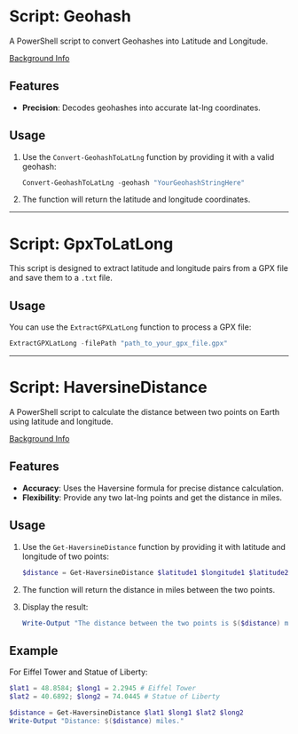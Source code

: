 # Script: Geohash

A PowerShell script to convert Geohashes into Latitude and Longitude.

[Background Info](https://en.wikipedia.org/wiki/Geohash)

## **Features**
- **Precision**: Decodes geohashes into accurate lat-lng coordinates.

## **Usage**

1. Use the `Convert-GeohashToLatLng` function by providing it with a valid geohash:
   ```PowerShell
   Convert-GeohashToLatLng -geohash "YourGeohashStringHere"
   ```
2. The function will return the latitude and longitude coordinates.

---

# Script: GpxToLatLong

This script is designed to extract latitude and longitude pairs from a GPX file and save them to a `.txt` file.

## Usage

You can use the `ExtractGPXLatLong` function to process a GPX file:

```powershell
ExtractGPXLatLong -filePath "path_to_your_gpx_file.gpx"
```

---

# Script: HaversineDistance

A PowerShell script to calculate the distance between two points on Earth using latitude and longitude.

[Background Info](https://www.igismap.com/haversine-formula-calculate-geographic-distance-earth/)

## **Features**
- **Accuracy**: Uses the Haversine formula for precise distance calculation.
- **Flexibility**: Provide any two lat-lng points and get the distance in miles.

## **Usage**

1. Use the `Get-HaversineDistance` function by providing it with latitude and longitude of two points:
   ```PowerShell
   $distance = Get-HaversineDistance $latitude1 $longitude1 $latitude2 $longitude2
   ```

2. The function will return the distance in miles between the two points.
3. Display the result:
   ```PowerShell
   Write-Output "The distance between the two points is $($distance) miles."
   ```

## **Example**

For Eiffel Tower and Statue of Liberty:
```PowerShell
$lat1 = 48.8584; $long1 = 2.2945 # Eiffel Tower
$lat2 = 40.6892; $long2 = 74.0445 # Statue of Liberty

$distance = Get-HaversineDistance $lat1 $long1 $lat2 $long2
Write-Output "Distance: $($distance) miles."
```
